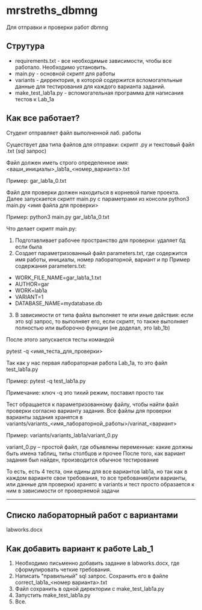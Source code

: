 # mrstreths_dbmng

Для отправки и проверки работ dbmng

## Струтура

- requirements.txt \- все необходимые зависимости, чтобы все работало. Необходимо установить.
- main.py \- основной скрипт для работы
- variants \- дирректория, в которой содержится вспомогательные данные для тестирования для каждого варианта заданий. 
- make\_test\_lab1a.py \- вспомогательная программа для написания тестов к Lab\_1a

## Как все работает?
Студент отправляет файл выполненной лаб. работы

Существует два типа файлов для отправки: скрипт .py и текстовый файл .txt (sql запрос)

Файл должен иметь строго определенное имя:
  <ваши\_инициалы>\_lab1a\_<номер\_варианта>.txt
  
  Пример: gar\_lab1a\_0.txt
  
Файл для проверки должен находиться в корневой папке проекта.
Далее запускается скрипт main.py с параметрами из консоли
python3 main.py <имя файла для проверки>

Пример: python3 main.py gar\_lab1a\_0.txt

Что делает скрипт main.py:
1.	Подготавливает рабочее пространство для проверки: удаляет бд если была
2.	Создает параметризованный файл parameters.txt, где содержится имя работы, инициалы, номер лабораторной, вариант и пр
Пример содержания parameters.txt:
- WORK\_FILE\_NAME=gar\_lab1a\_1.txt
- AUTHOR=gar
- WORK=lab1a
- VARIANT=1
- DATABASE_NAME=mydatabase.db
3.	В зависимости от типа файла выполняет те или иные действия: если это sql запрос, то выполняет его, если скрипт, то также выполняет полностью или выборочно функции (не доделал, это lab_1b) 

После этого запускается тесты командой

  pytest -q <имя\_теста\_для\_проверки>
  
Так как у нас первая лабораторная работа Lab\_1a, то это файл test\_lab1a.py

Пример: pytest -q test_lab1a.py

Примечание: ключ -q это тихий режим, поставил просто так

Тест обращается к параметризованному файлу, чтобы найти файл проверки согласно варианту задания.
Все файлы для проверки варианты задания хранятся в variants/variants\_<имя\_лабораторной\_работы>/varinat\_<вариант>

Пример: variants/variants\_lab1a/variant\_0.py

variant\_0.py – простой файл, где объявлены переменные: какие должны быть имена таблиц, типы столбцов и прочее
После того, как вариант задания был найден, производится обычное тестирование

То есть, есть 4 теста, они едины для все вариантов lab1a, но так как в каждом варианте свои требования, то все требования(или варианты, или данные для проверки) хранятс в variants и тест просто образается к ним в зависимости от проверяемой задачи

--- 

## Списко лабораторный работ с вариантами

labworks.docx 

## Как добавить вариант к работе Lab\_1

1. Необходимо письменно добавить задание в labworks.docx, где сформулировать четкие требования. 
2. Написать "правильный" sql запрос. Сохранить его в файле correct\_lab1a\_<номер варианта>.txt
3. Файл сохранить в одной директории с make\_test\_lab1a.py
4. Запустить make\_test\_lab1a.py
5. Все.
